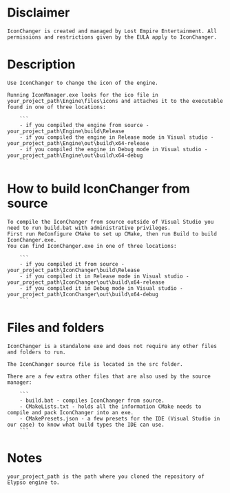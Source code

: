 # Disclaimer

	IconChanger is created and managed by Lost Empire Entertainment. All permissions and restrictions given by the EULA apply to IconChanger.

# Description

	Use IconChanger to change the icon of the engine.
		
	Running IconManager.exe looks for the ico file in your_project_path\Engine\files\icons and attaches it to the executable found in one of three locations:
	
		```
		- if you compiled the engine from source - your_project_path\Engine\build\Release
		- if you compiled the engine in Release mode in Visual studio - your_project_path\Engine\out\build\x64-release
		- if you compiled the engine in Debug mode in Visual studio - your_project_path\Engine\out\build\x64-debug
		```
	
# How to build IconChanger from source

	To compile the IconChanger from source outside of Visual Studio you need to run build.bat with administrative privileges.
	First run ReConfigure CMake to set up CMake, then run Build to build IconChanger.exe.
	You can find IconChanger.exe in one of three locations:
		
		```
		- if you compiled it from source - your_project_path\IconChanger\build\Release
		- if you compiled it in Release mode in Visual studio - your_project_path\IconChanger\out\build\x64-release
		- if you compiled it in Debug mode in Visual studio - your_project_path\IconChanger\out\build\x64-debug
		```
	
# Files and folders
		
	IconChanger is a standalone exe and does not require any other files and folders to run.
		
	The IconChanger source file is located in the src folder.
		
	There are a few extra other files that are also used by the source manager:
	
		```
		- build.bat - compiles IconChanger from source.
		- CMakeLists.txt - holds all the information CMake needs to compile and pack IconChanger into an exe.
		- CMakePresets.json - a few presets for the IDE (Visual Studio in our case) to know what build types the IDE can use.
		```
	
# Notes

	your_project_path is the path where you cloned the repository of Elypso engine to.